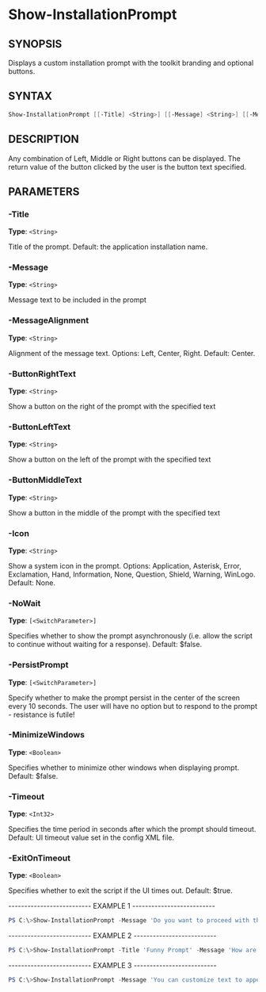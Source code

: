 Show-InstallationPrompt
=======================

SYNOPSIS
--------

Displays a custom installation prompt with the toolkit branding and
optional buttons.

SYNTAX
------

```powershell
Show-InstallationPrompt [[-Title] <String>] [[-Message] <String>] [[-MessageAlignment] <String>] [[-ButtonRightText] <String>] [[-ButtonLeftText] <String>] [[-ButtonMiddleText] <String>] [[-Icon] <String>] [-NoWait] [-PersistPrompt] [[-MinimizeWindows] <Boolean>] [[-Timeout] <Int32>] [[-ExitOnTimeout] <Boolean>] [<CommonParameters>]
```

DESCRIPTION
-----------

Any combination of Left, Middle or Right buttons can be displayed. The
return value of the button clicked by the user is the button text
specified.

PARAMETERS
----------

### -Title

**Type**: `<String>`

Title of the prompt. Default: the application installation name.

### -Message

**Type**: `<String>`

Message text to be included in the prompt

### -MessageAlignment

**Type**: `<String>`

Alignment of the message text. Options: Left, Center, Right. Default:
Center.

### -ButtonRightText

**Type**: `<String>`

Show a button on the right of the prompt with the specified text

### -ButtonLeftText

**Type**: `<String>`

Show a button on the left of the prompt with the specified text

### -ButtonMiddleText

**Type**: `<String>`

Show a button in the middle of the prompt with the specified text

### -Icon

**Type**: `<String>`

Show a system icon in the prompt. Options: Application, Asterisk, Error,
Exclamation, Hand, Information, None, Question, Shield, Warning,
WinLogo. Default: None.

### -NoWait

**Type**: `[<SwitchParameter>]`

Specifies whether to show the prompt asynchronously (i.e. allow the
script to continue without waiting for a response). Default: $false.

### -PersistPrompt

**Type**: `[<SwitchParameter>]`

Specify whether to make the prompt persist in the center of the screen
every 10 seconds. The user will have no option but to respond to the
prompt - resistance is futile!

### -MinimizeWindows

**Type**: `<Boolean>`

Specifies whether to minimize other windows when displaying prompt.
Default: $false.

### -Timeout

**Type**: `<Int32>`

Specifies the time period in seconds after which the prompt should
timeout. Default: UI timeout value set in the config XML file.

### -ExitOnTimeout

**Type**: `<Boolean>`

Specifies whether to exit the script if the UI times out. Default:
$true.

-------------------------- EXAMPLE 1 --------------------------

```powershell
PS C:\>Show-InstallationPrompt -Message 'Do you want to proceed with the installation?' -ButtonRightText 'Yes' -ButtonLeftText 'No'
```

-------------------------- EXAMPLE 2 --------------------------

```powershell
PS C:\>Show-InstallationPrompt -Title 'Funny Prompt' -Message 'How are you feeling today?' -ButtonRightText 'Good' -ButtonLeftText 'Bad' -ButtonMiddleText 'Indifferent'
```

-------------------------- EXAMPLE 3 --------------------------

```powershell
PS C:\>Show-InstallationPrompt -Message 'You can customize text to appear at the end of an install, or remove it completely for unattended installations.' -Icon Information -NoWait
```
